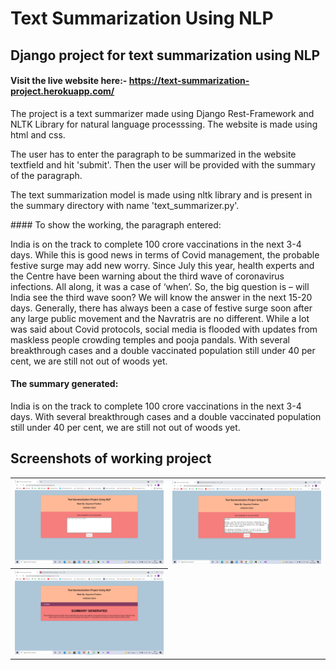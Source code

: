 # Text Summarization Using NLP 
## Django project for text summarization using NLP
#### Visit the live website here:- https://text-summarization-project.herokuapp.com/ 
<p> The project is a text summarizer made using Django Rest-Framework and NLTK Library for natural language processsing. The website is made using html and css.</p>
<p> The user has to enter the paragraph to be summarized in the website textfield and hit 'submit'. Then the user will be provided with the summary of the paragraph.</p>
<p> The text summarization model is made using nltk library and is present in the summary directory with name 'text_summarizer.py'.</p>
#### To show the working, the paragraph entered:
<p> India is on the track to complete 100 crore vaccinations in the next 3-4 days. While this is good news in terms of Covid management, the probable festive surge may add new worry. Since July this year, health experts and the Centre have been warning about the third wave of coronavirus infections. All along, it was a case of ‘when’. So, the big question is – will India see the third wave soon? We will know the answer in the next 15-20 days. Generally, there has always been a case of festive surge soon after any large public movement and the Navratris are no different. While a lot was said about Covid protocols, social media is flooded with updates from maskless people crowding temples and pooja pandals. With several breakthrough cases and a double vaccinated population still under 40 per cent, we are still not out of woods yet.</p>

#### The summary generated:
<p>India is on the track to complete 100 crore vaccinations in the next 3-4 days. With several breakthrough cases and a double vaccinated population still under 40 per cent, we are still not out of woods yet.</p>


## Screenshots of working project

<table style="width:100%">
  <tr>
    <th><img src="images/Screenshot208.png"/></th>
    <th><img src="images/Screenshot210.png"/></th>
  </tr>
  <tr>
    <th><img src="images/Screenshot209.png"/></th>
  </tr>
  </table>
